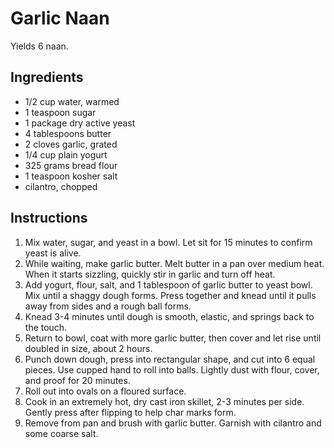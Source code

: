 # Garlic Naan

Yields 6 naan.

## Ingredients

- 1/2 cup water, warmed
- 1 teaspoon sugar
- 1 package dry active yeast
- 4 tablespoons butter
- 2 cloves garlic, grated
- 1/4 cup plain yogurt
- 325 grams bread flour
- 1 teaspoon kosher salt
- cilantro, chopped

## Instructions

1. Mix water, sugar, and yeast in a bowl. Let sit for 15 minutes to confirm yeast is alive.
2. While waiting, make garlic butter. Melt butter in a pan over medium heat. When it starts sizzling, quickly stir in garlic and turn off heat.
3. Add yogurt, flour, salt, and 1 tablespoon of garlic butter to yeast bowl. Mix until a shaggy dough forms. Press together and knead until it pulls away from sides and a rough ball forms.
4. Knead 3-4 minutes until dough is smooth, elastic, and springs back to the touch.
5. Return to bowl, coat with more garlic butter, then cover and let rise until doubled in size, about 2 hours.
6. Punch down dough, press into rectangular shape, and cut into 6 equal pieces. Use cupped hand to roll into balls. Lightly dust with flour, cover, and proof for 20 minutes.
7. Roll out into ovals on a floured surface.
8. Cook in an extremely hot, dry cast iron skillet, 2-3 minutes per side. Gently press after flipping to help char marks form.
9. Remove from pan and brush with garlic butter. Garnish with cilantro and some coarse salt.
